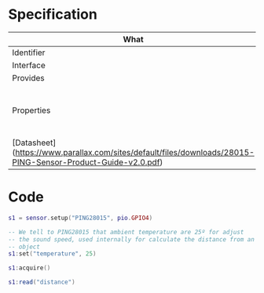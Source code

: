 # Specification

| What         |             | Comments                                    |
|--------------|-------------|---------------------------------------------|
| Identifier   | PING28015   |                                             |
| Interface    | GPIO        | 1 pin                                       |
| Provides     | distance    | meters                                      |
| Properties   | temperature | sound speed depends on ambient temperature  |
| [Datasheet] (https://www.parallax.com/sites/default/files/downloads/28015-PING-Sensor-Product-Guide-v2.0.pdf)    |             | ![](http://whitecatboard.org/git/ping-sensor.png)                            |

# Code

```lua
s1 = sensor.setup("PING28015", pio.GPIO4)

-- We tell to PING28015 that ambient temperature are 25º for adjust
-- the sound speed, used internally for calculate the distance from an
-- object
s1:set("temperature", 25)

s1:acquire()

s1:read("distance")
```